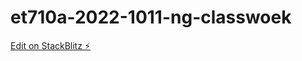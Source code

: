# et710a-2022-1011-ng-classwoek

[Edit on StackBlitz ⚡️](https://stackblitz.com/edit/angular-yhmrw9)